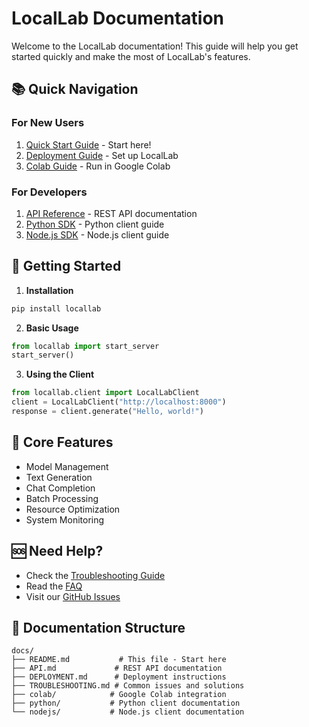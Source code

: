 # LocalLab Documentation

Welcome to the LocalLab documentation! This guide will help you get started quickly and make the most of LocalLab's features.

## 📚 Quick Navigation

### For New Users
1. [Quick Start Guide](../README.md#quick-start) - Start here!
2. [Deployment Guide](./DEPLOYMENT.md) - Set up LocalLab
3. [Colab Guide](./colab/README.md) - Run in Google Colab

### For Developers
1. [API Reference](./API.md) - REST API documentation
2. [Python SDK](./python/README.md) - Python client guide
3. [Node.js SDK](./nodejs/README.md) - Node.js client guide

## 🚀 Getting Started

1. **Installation**
```bash
pip install locallab
```

2. **Basic Usage**
```python
from locallab import start_server
start_server()
```

3. **Using the Client**
```python
from locallab.client import LocalLabClient
client = LocalLabClient("http://localhost:8000")
response = client.generate("Hello, world!")
```

## 🔧 Core Features

- Model Management
- Text Generation
- Chat Completion
- Batch Processing
- Resource Optimization
- System Monitoring

## 🆘 Need Help?

- Check the [Troubleshooting Guide](./TROUBLESHOOTING.md)
- Read the [FAQ](./colab/faq.md)
- Visit our [GitHub Issues](https://github.com/Developer-Utkarsh/LocalLab/issues)

## 📖 Documentation Structure

```
docs/
├── README.md           # This file - Start here
├── API.md             # REST API documentation
├── DEPLOYMENT.md      # Deployment instructions
├── TROUBLESHOOTING.md # Common issues and solutions
├── colab/            # Google Colab integration
├── python/           # Python client documentation
└── nodejs/           # Node.js client documentation
```
